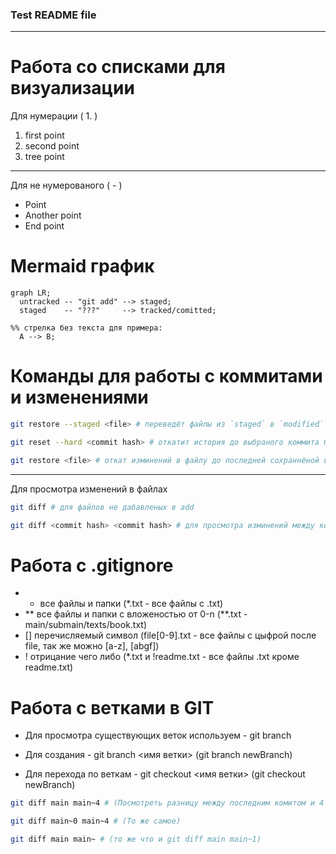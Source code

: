 ### Test README file
---
# Работа со списками для визуализации 
Для нумерации ( 1. )
1. first point 
2. second point
3. tree point
---
Для не нумерованого ( - )
- Point
- Another point
- End point

# Mermaid график
```mermaid
graph LR;
  untracked -- "git add" --> staged;
  staged    -- "???"     --> tracked/comitted;

%% стрелка без текста для примера: 
  A --> B;
``` 

# Команды для работы с коммитами и изменениями

```bash
git restore --staged <file> # переведёт файлы из `staged` в `modified` или `untracked`

git reset --hard <commit hash> # откатит история до выбраного коммита более поздние комиты удалятся

git restore <file> # откат изминений в файлу до последней сохраннёной версии
```

---
Для просмотра изменений в файлах

```bash
git diff # для файлов не дабавленых в add

git diff <commit hash> <commit hash> # для просмотра изминений между коммитами
```

# Работа с .gitignore
- *  все файлы и папки (*.txt - все файлы с .txt)
- **  все файлы и папки с вложеностью от 0-n (**.txt - main/submain/texts/book.txt)
- []  перечисляемый символ (file[0-9].txt - все файлы с цыфрой после file, так же можно [a-z], [abgf])
- !  отрицание чего либо (*.txt и !readme.txt - все файлы .txt кроме readme.txt)


# Работа с ветками в GIT

- Для просмотра существующих веток используем - git branch

- Для создания - git branch <имя ветки> (git branch newBranch)

- Для перехода по веткам - git checkout <имя ветки> (git checkout newBranch)

``` bash
git diff main main~4 # (Посмотреть разницу между последним комитом и 4 до него)

git diff main~0 main~4 # (То же самое)

git diff main main~ # (то же что и git diff main main~1)
```
